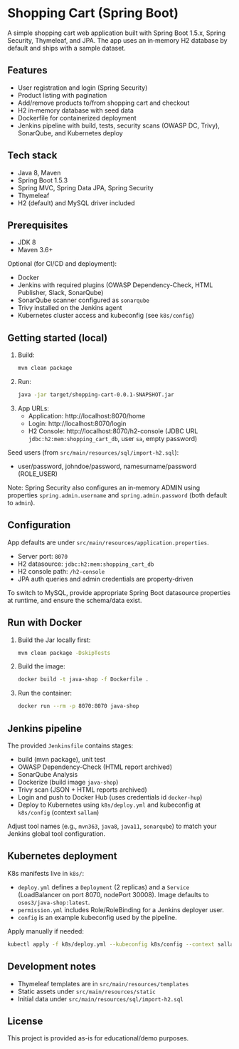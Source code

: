 # Shopping Cart (Spring Boot)

A simple shopping cart web application built with Spring Boot 1.5.x, Spring Security, Thymeleaf, and JPA. The app uses an in‑memory H2 database by default and ships with a sample dataset.

## Features
- User registration and login (Spring Security)
- Product listing with pagination
- Add/remove products to/from shopping cart and checkout
- H2 in‑memory database with seed data
- Dockerfile for containerized deployment
- Jenkins pipeline with build, tests, security scans (OWASP DC, Trivy), SonarQube, and Kubernetes deploy

## Tech stack
- Java 8, Maven
- Spring Boot 1.5.3
- Spring MVC, Spring Data JPA, Spring Security
- Thymeleaf
- H2 (default) and MySQL driver included

## Prerequisites
- JDK 8
- Maven 3.6+

Optional (for CI/CD and deployment):
- Docker
- Jenkins with required plugins (OWASP Dependency-Check, HTML Publisher, Slack, SonarQube)
- SonarQube scanner configured as `sonarqube`
- Trivy installed on the Jenkins agent
- Kubernetes cluster access and kubeconfig (see `k8s/config`)

## Getting started (local)
1. Build:
   ```bash
   mvn clean package
   ```
2. Run:
   ```bash
   java -jar target/shopping-cart-0.0.1-SNAPSHOT.jar
   ```
3. App URLs:
   - Application: http://localhost:8070/home
   - Login: http://localhost:8070/login
   - H2 Console: http://localhost:8070/h2-console (JDBC URL `jdbc:h2:mem:shopping_cart_db`, user `sa`, empty password)

Seed users (from `src/main/resources/sql/import-h2.sql`):
- user/password, johndoe/password, namesurname/password (ROLE_USER)

Note: Spring Security also configures an in‑memory ADMIN using properties `spring.admin.username` and `spring.admin.password` (both default to `admin`).

## Configuration
App defaults are under `src/main/resources/application.properties`.
- Server port: `8070`
- H2 datasource: `jdbc:h2:mem:shopping_cart_db`
- H2 console path: `/h2-console`
- JPA auth queries and admin credentials are property‑driven

To switch to MySQL, provide appropriate Spring Boot datasource properties at runtime, and ensure the schema/data exist.

## Run with Docker
1. Build the Jar locally first:
   ```bash
   mvn clean package -DskipTests
   ```
2. Build the image:
   ```bash
   docker build -t java-shop -f Dockerfile .
   ```
3. Run the container:
   ```bash
   docker run --rm -p 8070:8070 java-shop
   ```

## Jenkins pipeline
The provided `Jenkinsfile` contains stages:
- build (mvn package), unit test
- OWASP Dependency-Check (HTML report archived)
- SonarQube Analysis
- Dockerize (build image `java-shop`)
- Trivy scan (JSON + HTML reports archived)
- Login and push to Docker Hub (uses credentials id `docker-hup`)
- Deploy to Kubernetes using `k8s/deploy.yml` and kubeconfig at `k8s/config` (context `sallam`)

Adjust tool names (e.g., `mvn363`, `java8`, `java11`, `sonarqube`) to match your Jenkins global tool configuration.

## Kubernetes deployment
K8s manifests live in `k8s/`:
- `deploy.yml` defines a `Deployment` (2 replicas) and a `Service` (LoadBalancer on port 8070, nodePort 30008). Image defaults to `osos3/java-shop:latest`.
- `permission.yml` includes Role/RoleBinding for a Jenkins deployer user.
- `config` is an example kubeconfig used by the pipeline.

Apply manually if needed:
```bash
kubectl apply -f k8s/deploy.yml --kubeconfig k8s/config --context sallam
```

## Development notes
- Thymeleaf templates are in `src/main/resources/templates`
- Static assets under `src/main/resources/static`
- Initial data under `src/main/resources/sql/import-h2.sql`

## License
This project is provided as-is for educational/demo purposes.